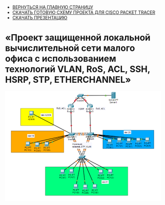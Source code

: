 - [ВЕРНУТЬСЯ НА ГЛАВНУЮ СТРАНИЦУ](https://github.com/Art1shock/otus-networks)  
- [СКАЧАТЬ ГОТОВУЮ СХЕМУ ПРОЕКТА ДЛЯ CISCO PACKET TRACER](https://github.com/Art1shock/images/raw/main/%D0%9F%D1%80%D0%BE%D0%B5%D0%BA%D1%82.pkt)
- [СКАЧАТЬ ПРЕЗЕНТАЦИЮ](https://github.com/Art1shock/images/raw/main/%D0%9F%D1%80%D0%BE%D0%B5%D0%BA%D1%82%D0%BD%D0%B0%D1%8F%20%D1%80%D0%B0%D0%B1%D0%BE%D1%82%D0%B0.pptx)

# «Проект защищенной локальной вычислительной сети малого офиса с использованием технологий VLAN, RoS, ACL, SSH, HSRP, STP, ETHERCHANNEL»

![](https://github.com/Art1shock/images/blob/main/Project/%D0%A1%D1%85%D0%B5%D0%BC%D0%B0%20%D0%BF%D1%80%D0%BE%D0%B5%D0%BA%D1%82.png)
